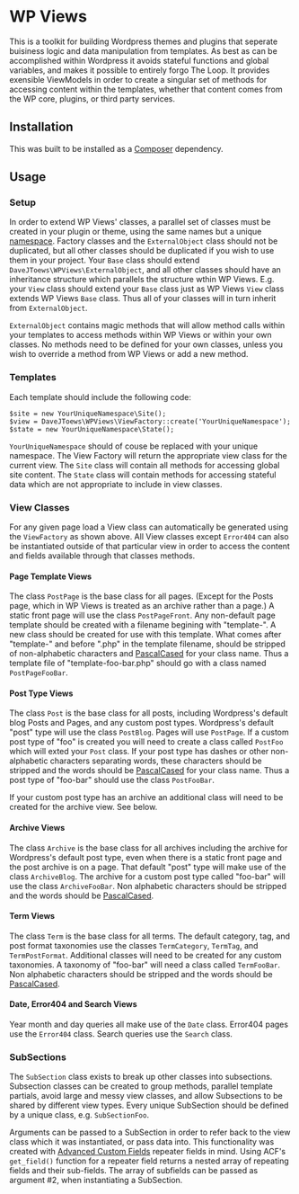 # WP Views

This is a toolkit for building Wordpress themes and plugins that seperate buisiness logic and data manipulation from templates. As best as can be accomplished within Wordpress it avoids stateful functions and global variables, and makes it possible to entirely forgo The Loop. It provides exensible ViewModels in order to create a singular set of methods for accessing content within the templates, whether that content comes from the WP core, plugins, or third party services.

## Installation

This was built to be installed as a [Composer](https://getcomposer.org) dependency.

## Usage

### Setup

In order to extend WP Views' classes, a parallel set of classes must be created in your plugin or theme, using the same names but a unique [namespace](https://secure.php.net/manual/en/language.namespaces.php). Factory classes and the `ExternalObject` class should not be duplicated, but all other classes should be duplicated if you wish to use them in your project. Your `Base` class should extend `DaveJToews\WPViews\ExternalObject`, and all other classes should have an inheritance structure which parallels the structure wthin WP Views. E.g. your `View` class should extend your `Base` class just as WP Views `View` class extends WP Views `Base` class. Thus all of your classes will in turn inherit from `ExternalObject`.

`ExternalObject` contains magic methods that will allow method calls within your templates to access methods within WP Views or within your own classes. No methods need to be defined for your own classes, unless you wish to override a method from WP Views or add a new method.

### Templates

Each template should include the following code:

    $site = new YourUniqueNamespace\Site();
    $view = DaveJToews\WPViews\ViewFactory::create('YourUniqueNamespace');
    $state = new YourUniqueNamespace\State();

`YourUniqueNamespace` should of couse be replaced with your unique namespace. The View Factory will return the appropriate view class for the current view. The `Site` class will contain all methods for accessing global site content. The `State` class will contain methods for accessing stateful data which are not appropriate to include in view classes.

### View Classes

For any given page load a View class can automatically be generated using the `ViewFactory` as shown above. All View classes except `Error404` can also be instantiated outside of that particular view in order to access the content and fields available through that classes methods.

#### Page Template Views

The class `PostPage` is the base class for all pages. (Except for the Posts page, which in WP Views is treated as an archive rather than a page.) A static front page will use the class `PostPageFront`. Any non-default page template should be created with a filename begining with "template-". A new class should be created for use with this template. What comes after "template-" and before ".php" in the template filename, should be stripped of non-alphabetic characters and [PascalCased](http://wiki.c2.com/?PascalCase) for your class name. Thus a template file of "template-foo-bar.php" should go with a class named `PostPageFooBar`.

#### Post Type Views

The class `Post` is the base class for all posts, including Wordpress's default blog Posts and Pages, and any custom post types. Wordpress's default "post" type will use the class `PostBlog`. Pages will use `PostPage`. If a custom post type of "foo" is created you will need to create a class called `PostFoo` which will exted your `Post` class. If your post type has dashes or other non-alphabetic characters separating words, these characters should be stripped and the words should be [PascalCased](http://wiki.c2.com/?PascalCase) for your class name. Thus a post type of "foo-bar" should use the class `PostFooBar`.

If your custom post type has an archive an additional class will need to be created for the archive view. See below.

#### Archive Views

The class `Archive` is the base class for all archives including the archive for Wordpress's default post type, even when there is a static front page and the post archive is on a page. That default "post" type will make use of the class `ArchiveBlog`. The archive for a custom post type called "foo-bar" will use the class `ArchiveFooBar`. Non alphabetic characters should be stripped and the words should be [PascalCased](http://wiki.c2.com/?PascalCase).

#### Term Views

The class `Term` is the base class for all terms. The default category, tag, and post format taxonomies use the classes `TermCategory`, `TermTag`, and `TermPostFormat`. Additional classes will need to be created for any custom taxonomies. A taxonomy of "foo-bar" will need a class called `TermFooBar`. Non alphabetic characters should be stripped and the words should be [PascalCased](http://wiki.c2.com/?PascalCase).

#### Date, Error404 and Search Views

Year month and day queries all make use of the `Date` class. Error404 pages use the `Error404` class. Search queries use the `Search` class.

### SubSections

The `SubSection` class exists to break up other classes into subsections. Subsection classes can be created to group methods, parallel template partials, avoid large and messy view classes, and allow Subsections to be shared by different view types. Every unique SubSection should be defined by a unique class, e.g. `SubSectionFoo`. 

Arguments can be passed to a SubSection in order to refer back to the view class which it was instantiated, or pass data into. This functionality was created with [Advanced Custom Fields](https://www.advancedcustomfields.com) repeater fields in mind. Using ACF's `get_field()` function for a repeater field returns a nested array of repeating fields and their sub-fields. The array of subfields can be passed as argument #2, when instantiating a SubSection.


